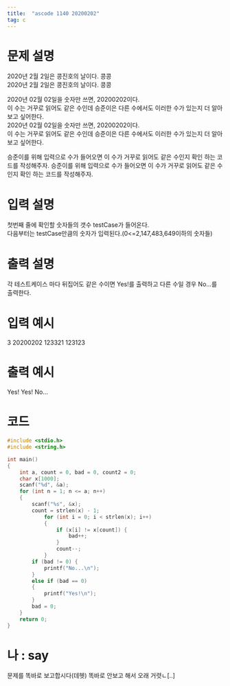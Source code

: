 ```yaml
---
title:  "ascode 1140 20200202"
tag: c
---
```


# 문제 설명
2020년 2월 2일은 콩진호의 날이다. 콩콩<br>
2020년 2월 2일은 콩진호의 날이다. 콩콩<br>


2020년 02월 02일을 숫자만 쓰면, 20200202이다.<br>
이 수는 거꾸로 읽어도 같은 수인데 승준이은 다른 수에서도 이러한 수가 있는지 더 알아보고 싶어한다.<br>
2020년 02월 02일을 숫자만 쓰면, 20200202이다. <br>
이 수는 거꾸로 읽어도 같은 수인데 승준이은 다른 수에서도 이러한 수가 있는지 더 알아보고 싶어한다. <br>


승준이를 위해 입력으로 수가 들어오면 이 수가 거꾸로 읽어도 같은 수인지 확인 하는 코드를 작성해주자.
승준이를 위해 입력으로 수가 들어오면 이 수가 거꾸로 읽어도 같은 수인지 확인 하는 코드를 작성해주자. 
# 입력 설명
첫번째 줄에 확인할 숫자들의 갯수 testCase가 들어온다.<br>
다음부터는 testCase만큼의 숫자가 입력된다.(0<=2,147,483,649이하의 숫자들) 
# 출력 설명
각 테스트케이스 마다 뒤집어도 같은 수이면 Yes!를 출력하고 다른 수일 경우 No...를 출력한다.
# 입력 예시
3
20200202
123321
123123
# 출력 예시
Yes!
Yes!
No...
# 코드

```c
#include <stdio.h>
#include <string.h>

int main()
{
    int a, count = 0, bad = 0, count2 = 0;
    char x[1000];
    scanf("%d", &a);
    for (int n = 1; n <= a; n++)
    {
        scanf("%s", &x);
        count = strlen(x) - 1;
            for (int i = 0; i < strlen(x); i++)
            {
                if (x[i] != x[count]) {
                    bad++;
                }
                count--;
            }
        if (bad != 0) {
            printf("No...\n");
        }
        else if (bad == 0)
        {
            printf("Yes!\n");
        }
        bad = 0;
    }
    return 0;
}

```

# 나 : say
문제를 똑바로 보고합시다(데헷)
똑바로 안보고 해서 오래 거렷ㄴ[..]

